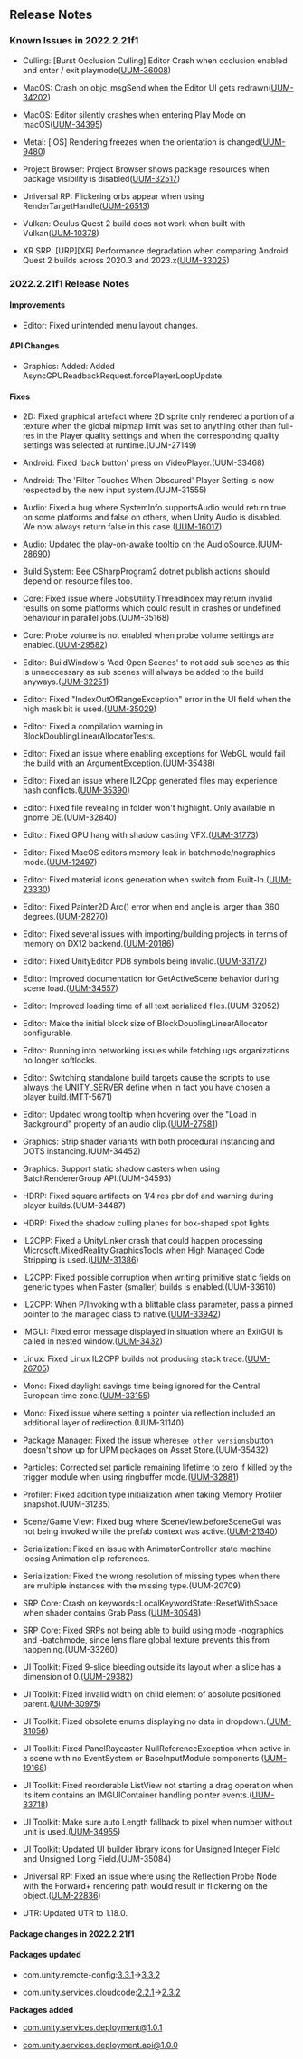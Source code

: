 ## Release Notes

### Known Issues in 2022.2.21f1

-   Culling: \[Burst Occlusion Culling\] Editor Crash when occlusion enabled and enter / exit playmode([UUM-36008](https://issuetracker.unity3d.com/issues/burst-occlusion-culling-editor-crash-when-occlusion-enabled-and-enter-slash-exit-playmode))

-   MacOS: Crash on objc_msgSend when the Editor UI gets redrawn([UUM-34202](https://issuetracker.unity3d.com/issues/macos-crash-on-objc-msgsend-when-ui-gets-redrawn))

-   MacOS: Editor silently crashes when entering Play Mode on macOS([UUM-34395](https://issuetracker.unity3d.com/issues/editor-silently-crashes-when-entering-play-mode-on-macos))

-   Metal: \[iOS\] Rendering freezes when the orientation is changed([UUM-9480](https://issuetracker.unity3d.com/issues/ios-rendering-freezes-when-the-orientation-is-changed))

-   Project Browser: Project Browser shows package resources when package visibility is disabled([UUM-32517](https://issuetracker.unity3d.com/issues/project-browser-shows-package-resources-when-package-visibility-is-disabled))

-   Universal RP: Flickering orbs appear when using RenderTargetHandle([UUM-26513](https://issuetracker.unity3d.com/issues/flickering-orbs-appear-when-using-rendertargethandle))

-   Vulkan: Oculus Quest 2 build does not work when built with Vulkan([UUM-10378](https://issuetracker.unity3d.com/issues/oculus-quest-2-build-does-not-work-when-built-with-vulkan))

-   XR SRP: \[URP\]\[XR\] Performance degradation when comparing Android Quest 2 builds across 2020.3 and 2023.x([UUM-33025](https://issuetracker.unity3d.com/issues/urp-xr-performance-degradation-when-comparing-android-quest-2-builds-across-2020-dot-3-and-2023-dot-x))

### 2022.2.21f1 Release Notes

#### Improvements

-   Editor: Fixed unintended menu layout changes.

#### API Changes

-   Graphics: Added: Added AsyncGPUReadbackRequest.forcePlayerLoopUpdate.

#### Fixes

-   2D: Fixed graphical artefact where 2D sprite only rendered a portion of a texture when the global mipmap limit was set to anything other than full-res in the Player quality settings and when the corresponding quality settings was selected at runtime.(UUM-27149)

-   Android: Fixed \'back button\' press on VideoPlayer.(UUM-33468)

-   Android: The \'Filter Touches When Obscured\' Player Setting is now respected by the new input system.(UUM-31555)

-   Audio: Fixed a bug where SystemInfo.supportsAudio would return true on some platforms and false on others, when Unity Audio is disabled. We now always return false in this case.([UUM-16017](https://issuetracker.unity3d.com/issues/android-systeminfo-dot-supportsaudio-inconsistency-when-built))

-   Audio: Updated the play-on-awake tooltip on the AudioSource.([UUM-28690](https://issuetracker.unity3d.com/issues/misleading-tooltip-is-displayed-when-hovering-the-cursor-on-the-play-on-awake-text-in-the-audio-source-component))

-   Build System: Bee CSharpProgram2 dotnet publish actions should depend on resource files too.

-   Core: Fixed issue where JobsUtility.ThreadIndex may return invalid results on some platforms which could result in crashes or undefined behaviour in parallel jobs.(UUM-35168)

-   Core: Probe volume is not enabled when probe volume settings are enabled.([UUM-29582](https://issuetracker.unity3d.com/issues/probe-volume-is-not-enabled-when-probe-volume-settings-are-enabled))

-   Editor: BuildWindow\'s \'Add Open Scenes\' to not add sub scenes as this is unneccessary as sub scenes will always be added to the build anyways.([UUM-32251](https://issuetracker.unity3d.com/issues/build-settings-add-open-scenes-adds-open-subscenes))

-   Editor: Fixed \"IndexOutOfRangeException\" error in the UI field when the high mask bit is used.([UUM-35029](https://issuetracker.unity3d.com/issues/indexoutofrangeexception-error-is-thrown-when-selecting-the-layer-drop-down-field))

-   Editor: Fixed a compilation warning in BlockDoublingLinearAllocatorTests.

-   Editor: Fixed an issue where enabling exceptions for WebGL would fail the build with an ArgumentException.(UUM-35438)

-   Editor: Fixed an issue where IL2Cpp generated files may experience hash conflicts.([UUM-35390](https://issuetracker.unity3d.com/issues/command-line-build-buildprogram-exited-with-code-2147024809-when-allowdebugging-flag-passed-to-build-options))

-   Editor: Fixed file revealing in folder won\'t highlight. Only available in gnome DE.(UUM-32840)

-   Editor: Fixed GPU hang with shadow casting VFX.([UUM-31773](https://issuetracker.unity3d.com/issues/fatal-freeze-when-playing-a-vfx-made-with-vfx-graph-and-consisting-many-effects))

-   Editor: Fixed MacOS editors memory leak in batchmode/nographics mode.([UUM-12497](https://issuetracker.unity3d.com/issues/garbage-collection-does-not-finish-when-running-the-editor-through-a-terminal-process))

-   Editor: Fixed material icons generation when switch from Built-In.([UUM-23330](https://issuetracker.unity3d.com/issues/urp-material-icons-in-project-tab-are-broken-after-switching-to-urp))

-   Editor: Fixed Painter2D Arc() error when end angle is larger than 360 degrees.([UUM-28270](https://issuetracker.unity3d.com/issues/drawn-arch-is-not-visible-and-argumentexception-slice-dot-length-2-does-not-match-the-length-of-this-instance-0-errors-appear-when-using-meshgenerationcontext-with-100-progress-if-it-has-any-offset))

-   Editor: Fixed several issues with importing/building projects in terms of memory on DX12 backend.([UUM-20186](https://issuetracker.unity3d.com/issues/crash-on-gfxtaskexecutord3d12-addrequiredresourcebarriers-when-opening-the-project))

-   Editor: Fixed UnityEditor PDB symbols being invalid.([UUM-33172](https://issuetracker.unity3d.com/issues/rider-unityeditor-dot-coremodule-dot-pdb-supplied-with-unity-is-either-corrupted-or-its-format-does-not-fit-the-specification))

-   Editor: Improved documentation for GetActiveScene behavior during scene load.([UUM-34557](https://issuetracker.unity3d.com/issues/the-gameobject-is-not-added-to-the-active-scene-when-adding-it-from-other-scene))

-   Editor: Improved loading time of all text serialized files.(UUM-32952)

-   Editor: Make the initial block size of BlockDoublingLinearAllocator configurable.

-   Editor: Running into networking issues while fetching ugs organizations no longer softlocks.

-   Editor: Switching standalone build targets cause the scripts to use always the UNITY_SERVER define when in fact you have chosen a player build.(MTT-5671)

-   Editor: Updated wrong tooltip when hovering over the \"Load In Background\" property of an audio clip.([UUM-27581](https://issuetracker.unity3d.com/issues/wrong-tooltip-when-hovering-over-the-load-in-background-property-of-an-audio-clip))

-   Graphics: Strip shader variants with both procedural instancing and DOTS instancing.(UUM-34452)

-   Graphics: Support static shadow casters when using BatchRendererGroup API.(UUM-34593)

-   HDRP: Fixed square artifacts on 1/4 res pbr dof and warning during player builds.(UUM-34487)

-   HDRP: Fixed the shadow culling planes for box-shaped spot lights.

-   IL2CPP: Fixed a UnityLinker crash that could happen processing Microsoft.MixedReality.GraphicsTools when High Managed Code Stripping is used.([UUM-31386](https://issuetracker.unity3d.com/issues/linker-error-when-building-with-the-mrtk-graphics-tools-package-and-managed-stripping-level-is-set-to-high))

-   IL2CPP: Fixed possible corruption when writing primitive static fields on generic types when Faster (smaller) builds is enabled.(UUM-33610)

-   IL2CPP: When P/Invoking with a blittable class parameter, pass a pinned pointer to the managed class to native.([UUM-33942](https://issuetracker.unity3d.com/issues/blittable-classes-are-not-being-pinned-and-passed-directly-to-the-native-code-when-using-il2cpp-scripting-backend))

-   IMGUI: Fixed error message displayed in situation where an ExitGUI is called in nested window.([UUM-3432](https://issuetracker.unity3d.com/issues/error-gui-error-invalid-guilayout-state-when-using-beginvertical))

-   Linux: Fixed Linux IL2CPP builds not producing stack trace.([UUM-26705](https://issuetracker.unity3d.com/issues/linux-il2cpp-player-crash-call-stack-is-not-displayed-when-the-build-is-run-with-batchmode-nographics-arguments))

-   Mono: Fixed daylight savings time being ignored for the Central European time zone.([UUM-33155](https://issuetracker.unity3d.com/issues/datetimenow-reports-the-wrong-date-on-mobile-devices-when-having-a-specific-time-zone))

-   Mono: Fixed issue where setting a pointer via reflection included an additional layer of redirection.(UUM-31140)

-   Package Manager: Fixed the issue where` see other versions `button doesn\'t show up for UPM packages on Asset Store.(UUM-35432)

-   Particles: Corrected set particle remaining lifetime to zero if killed by the trigger module when using ringbuffer mode.([UUM-32881](https://issuetracker.unity3d.com/issues/particles-do-not-die-when-using-a-trigger-and-ring-buffer))

-   Profiler: Fixed addition type initialization when taking Memory Profiler snapshot.(UUM-31235)

-   Scene/Game View: Fixed bug where SceneView.beforeSceneGui was not being invoked while the prefab context was active.([UUM-21340](https://issuetracker.unity3d.com/issues/sceneview-dot-beforescenegui-not-being-called-when-editing-a-prefab-in-prefab-context-window))

-   Serialization: Fixed an issue with AnimatorController state machine loosing Animation clip references.

-   Serialization: Fixed the wrong resolution of missing types when there are multiple instances with the missing type.(UUM-20709)

-   SRP Core: Crash on keywords::LocalKeywordState::ResetWithSpace when shader contains Grab Pass.([UUM-30548](https://issuetracker.unity3d.com/issues/crash-on-keywords-localkeywordstate-resetwithspace-when-opening-a-specific-project))

-   SRP Core: Fixed SRPs not being able to build using mode -nographics and -batchmode, since lens flare global texture prevents this from happening.(UUM-33260)

-   UI Toolkit: Fixed 9-slice bleeding outside its layout when a slice has a dimension of 0.([UUM-29382](https://issuetracker.unity3d.com/issues/sprite-renders-outside-of-visualelement-when-using-image-as-background))

-   UI Toolkit: Fixed invalid width on child element of absolute positioned parent.([UUM-30975](https://issuetracker.unity3d.com/issues/visualelements-auto-width-is-incorrect-when-the-elements-parent-has-a-set-width))

-   UI Toolkit: Fixed obsolete enums displaying no data in dropdown.([UUM-31056](https://issuetracker.unity3d.com/issues/selected-landscape-left-orientation-of-the-screenorientation-dropdown-in-the-inspector-window-gets-deselected-when-deselecting-and-selecting-gameobject-that-contains-a-screenorientation-dropdown))

-   UI Toolkit: Fixed PanelRaycaster NullReferenceException when active in a scene with no EventSystem or BaseInputModule components.([UUM-19168](https://issuetracker.unity3d.com/issues/forma-render-nullreferenceexception-in-unityengine-dot-uielements-dot-panelraycaster-dot-raycast-during-runtime))

-   UI Toolkit: Fixed reorderable ListView not starting a drag operation when its item contains an IMGUIContainer handling pointer events.([UUM-33718](https://issuetracker.unity3d.com/issues/ui-toolkit-listview-breaks-when-interacting-with-a-nested-imgui-propertydrawer))

-   UI Toolkit: Make sure auto Length fallback to pixel when number without unit is used.([UUM-34955](https://issuetracker.unity3d.com/issues/ui-toolkit-debugger-will-not-change-the-units-of-measurement-to-px-when-entering-value-without-specified-units-for-the-first-time))

-   UI Toolkit: Updated UI builder library icons for Unsigned Integer Field and Unsigned Long Field.(UUM-35084)

-   Universal RP: Fixed an issue where using the Reflection Probe Node with the Forward+ rendering path would result in flickering on the object.([UUM-22836](https://issuetracker.unity3d.com/issues/gameobject-texture-flickers-when-applying-shader-graph-reflection-probe-node))

-   UTR: Updated UTR to 1.18.0.

#### Package changes in 2022.2.21f1

#### Packages updated

-   com.unity.remote-config:[3.3.1](https://docs.unity3d.com/Packages/com.unity.remote-config@3.3//changelog/CHANGELOG.html)&#x2192;[3.3.2](https://docs.unity3d.com/Packages/com.unity.remote-config@3.3//changelog/CHANGELOG.html)

-   com.unity.services.cloudcode:[2.2.1](https://docs.unity3d.com/Packages/com.unity.services.cloudcode@2.2//changelog/CHANGELOG.html)&#x2192;[2.3.2](https://docs.unity3d.com/Packages/com.unity.services.cloudcode@2.3//changelog/CHANGELOG.html)

**Packages added**

-   [com.unity.services.deployment@1.0.1](https://docs.unity3d.com/Packages/com.unity.services.deployment@1.0//changelog/CHANGELOG.html)

-   [com.unity.services.deployment.api@1.0.0](https://docs.unity3d.com/Packages/com.unity.services.deployment.api@1.0//changelog/CHANGELOG.html)
